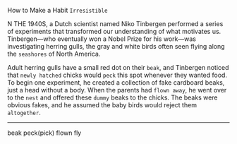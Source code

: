 How to Make a Habit `Irresistible`

N THE 1940S, a Dutch scientist named Niko Tinbergen performed a
series of experiments that transformed our understanding of what
motivates us. Tinbergen—who eventually won a Nobel Prize for his
work—was investigating herring gulls, the gray and white birds often
seen flying along the `seashores` of North America.

Adult herring gulls have a small red dot on their `beak`, and
Tinbergen noticed that `newly hatched` chicks would `peck` this spot
whenever they wanted food. To begin one experiment, he created a
collection of fake cardboard beaks, just a head without a body. When
the parents had `flown away`, he went over to the `nest` and offered these
`dummy` beaks to the chicks. The beaks were obvious fakes, and he
assumed the baby birds would reject them `altogether`.

---
beak  peck(pick)
flown fly